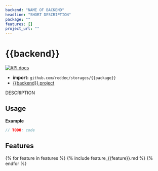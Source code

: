 ```yaml
---
backend: "NAME OF BACKEND"
headline: "SHORT DESCRIPTION"
package: ""
features: []
project_url: ""
---
```

# {{backend}}

[![API docs](https://godoc.org/github.com/reddec/storages/{{package}}?status.svg)](http://godoc.org/github.com/reddec/storages/{{package}})

* **import:** `github.com/reddec/storages/{{package}}`
* [{{backend}} project]({{project_url}})

DESCRIPTION


## Usage

**Example**

```go
// TODO: code
```


## Features

{% for feature in features %}
{% include feature_{{feature}}.md %}
{% endfor %}
